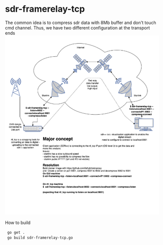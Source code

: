 
# sdr-framerelay-tcp
The common idea is to compress sdr data with 8Mb buffer and don't touch cmd channel.
Thus, we have two different configuration at the transport ends
<br>
<img src="https://github.com/Kotdnz/sdr-framerelay-tcp/blob/main/sdr_v1-option%202.drawio.png"/>

How to build<p>
<code> go get .<br> 
go build sdr-framerelay-tcp.go
</code>
